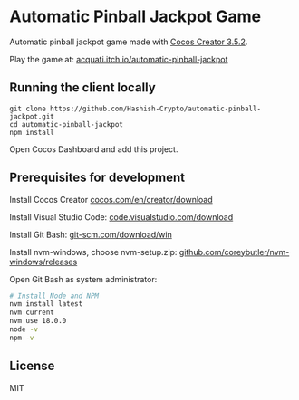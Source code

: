 # Automatic Pinball Jackpot Game

Automatic pinball jackpot game made with [Cocos Creator 3.5.2](https://www.cocos.com/en/creator).

Play the game at: [acquati.itch.io/automatic-pinball-jackpot](https://acquati.itch.io/automatic-pinball-jackpot)

## Running the client locally

```
git clone https://github.com/Hashish-Crypto/automatic-pinball-jackpot.git
cd automatic-pinball-jackpot
npm install
```

Open Cocos Dashboard and add this project.

## Prerequisites for development

Install Cocos Creator [cocos.com/en/creator/download](https://www.cocos.com/en/creator/download)

Install Visual Studio Code: [code.visualstudio.com/download](https://code.visualstudio.com/download)

Install Git Bash: [git-scm.com/download/win](https://git-scm.com/download/win)

Install nvm-windows, choose nvm-setup.zip:
[github.com/coreybutler/nvm-windows/releases](https://github.com/coreybutler/nvm-windows/releases)

Open Git Bash as system administrator:

```bash
# Install Node and NPM
nvm install latest
nvm current
nvm use 18.0.0
node -v
npm -v
```

## License

MIT
